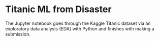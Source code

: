 # Titanic ML from Disaster


The Jupyter notebook goes through the Kaggle Titanic dataset via an exploratory data analysis (EDA) with Python and finishes with making a submission.
